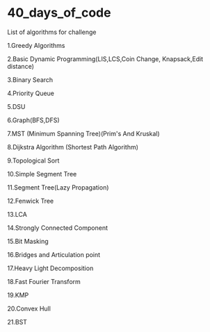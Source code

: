 # 40_days_of_code
List of algorithms for challenge

1.Greedy Algorithms

2.Basic Dynamic Programming(LIS,LCS,Coin Change, Knapsack,Edit distance)

3.Binary Search

4.Priority Queue

5.DSU

6.Graph(BFS,DFS)

7.MST (Minimum Spanning Tree)(Prim's And Kruskal)

8.Dijkstra Algorithm (Shortest Path Algorithm)

9.Topological Sort

10.Simple Segment Tree

11.Segment Tree(Lazy Propagation)

12.Fenwick Tree

13.LCA

14.Strongly Connected Component

15.Bit Masking

16.Bridges and Articulation point

17.Heavy Light Decomposition

18.Fast Fourier Transform

19.KMP

20.Convex Hull

21.BST
